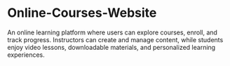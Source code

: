 # Online-Courses-Website
An online learning platform where users can explore courses, enroll, and track progress. Instructors can create and manage content, while students enjoy video lessons, downloadable materials, and personalized learning experiences.
